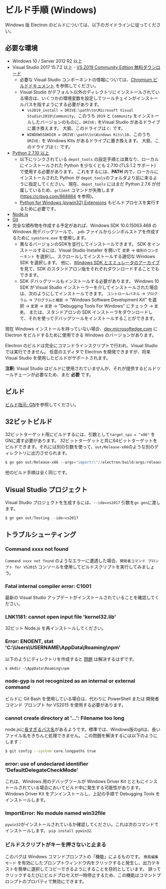 # ビルド手順 (Windows)

Windows 版 Electron のビルドについては、以下のガイドラインに従ってください。

## 必要な環境

* Windows 10 / Server 2012 R2 以上
* Visual Studio 2017 15.7.2 以上 - [VS 2019 Community Edition 無料ダウンロード](https://www.visualstudio.com/vs/)
  * 必要な Visual Studio コンポーネントの情報については、[Chromium ビルドドキュメント](https://chromium.googlesource.com/chromium/src/+/master/docs/windows_build_instructions.md#visual-studio) を参照してください。
  * Visual Studio がデフォルト以外のディレクトリにインストールされている場合は、いくつかの環境変数を設定してツールチェインがインストールパスを指すようにする必要があります。
    * `vs2019_install = DRIVE:\path\to\Microsoft Visual Studio\2019\Community`、このうち `2019` と `Community` をインストールしたバージョンのものに、`DRIVE:` をVisual Studio があるドライブに置き換えます。 大抵、このドライブは `C:` です。
    * `WINDOWSSDKDIR = DRIVE:\path\to\Windows Kits\10`、このうち `DRIVE:` を Windows Kits があるドライブに置き換えます。 大抵、このドライブは `C:` です。
* [Python 2.7.10 以上](http://www.python.org/download/releases/2.7/)
  * 以下にリンクされている `depot_tools` の設定手順とは異なり、ローカルにインストールされた Python を少なくとも 2.7.10 (TLS 1.2 サポート) で使用する必要があります。 これをするには、**PATH** 内で、ローカルにインストールされた Python が `depot_tools`のフォルダより前に来るように指定してください。 現在、`depot_tools` にはまだ Python 2.7.6 が付属しているため、`gclient` コマンドが失敗します (https://crbug.com/868864 を参照)。
  * [Python for Windows (pywin32) Extensions](https://pypi.org/project/pywin32/#files) もビルドプロセスを実行するために必要です。
* [Node.js](https://nodejs.org/download/)
* [Git](http://git-scm.com)
* 完全な頒布物を作成する予定があれば、Windows SDK 10.0.15063.468 の Windows 用デバッグツールで、`.pdb` ファイルからシンボルストアを作成するために `symstore.exe` を使用します。
  * 異なるバージョンのSDKを並行してインストールできます。 SDK をインストールするには、Visual Studio Installer を開いて `変更` → `個別のコンポーネント` を選択し、スクロールしてインストールする適切な Windows SDK を選択します。 他に、[Windows SDK とエミュレータのアーカイブ](https://developer.microsoft.com/en-us/windows/downloads/sdk-archive) を見て、SDK のスタンドアロン版をそれぞれダウンロードすることでもできます。
  * SDK デバッグツールもインストールする必要があります。 Windows 10 SDK が Visual Studio インストーラーを介してインストールされた場合は、次のようにしてインストールできます。 `コントロールパネル` → `プログラム` → `プログラムと機能` → "Windows Software Development Kit" を選択 → `変更` → `変更` → "Debugging Tools For Windows" にチェック → `変更`。 または、スタンドアロンの SDK インストーラをダウンロードして、それを使ってデバッグツールをインストールすることができます。

現在 Windows インストールを持っていない場合、[dev.microsoftedge.com](https://developer.microsoft.com/en-us/microsoft-edge/tools/vms/) に Electron をビルドするために使用できる Windows のバージョンがあります。

Electron のビルドは完全にコマンドラインスクリプトで行われ、Visual Studio では実行できません。 任意のエディタで Electron を開発できますが、将来 Visual Studio を使用したビルドがサポートされます。

**注釈:** Visual Studio はビルドに使用されていませんが、それが提供するビルドツールチェーンが必要なため、まだ **必要** です。

## ビルド

[ビルド指示: GN](build-instructions-gn.md)を参照してください。

## 32ビットビルド

32ビットターゲット用にビルドするには、引数として`target_cpu = "x86"` をGNに渡す必要があります。 32ビットターゲットと共に64ビットターゲットをビルドできます。それには別の引数を使って、`out/Release-x86`のような別のディレクトリに出力させられます。

```powershell
$ gn gen out/Release-x86 --args="import(\"//electron/build/args/release.gn\") target_cpu=\"x86\""
```

他のビルド手順は全く同じです。

## Visual Studio プロジェクト

Visual Studio プロジェクトを生成するには、`--ide=vs2017` 引数を`gn gen`に渡します。

```powershell
$ gn gen out/Testing --ide=vs2017
```

## トラブルシューティング

### Command xxxx not found

`Command xxxx not found` のようなエラーに遭遇した場合、`開発者コマンド プロンプト for VS2015` コンソールを使用してビルドスクリプトを実行してみましょう。

### Fatal internal compiler error: C1001

最新の Visual Studio アップデートがインストールされていることを確認してください。

### LNK1181: cannot open input file 'kernel32.lib'

32ビット Node.js を再インストールしてください。

### Error: ENOENT, stat 'C:\Users\USERNAME\AppData\Roaming\npm'

以下のようにディレクトリを作成すると [問題](https://stackoverflow.com/a/25095327/102704) は解決するはずです。

```powershell
$ mkdir ~\AppData\Roaming\npm
```

### node-gyp is not recognized as an internal or external command

ビルドに Git Bash を使用している場合は、代わりに PowerShell または 開発者コマンド プロンプト for VS2015 を使用する必要があります。

### cannot create directory at '...': Filename too long

node.jsに[長すぎるパス名](https://github.com/electron/node/tree/electron/deps/npm/node_modules/libnpx/node_modules/yargs/node_modules/read-pkg-up/node_modules/read-pkg/node_modules/load-json-file/node_modules/parse-json/node_modules/error-ex/node_modules/is-arrayish)があるようです。標準では、Windows版のgitは、長いファイル名をきちんと処理できません。 この問題を解決するには以下のようにします：

```sh
$ git config --system core.longpaths true
```

### error: use of undeclared identifier 'DefaultDelegateCheckMode'

これは、Windows 用のデバッグツールが Windows Driver Kit とともにインストールされている場合においてビルド中に発生する可能性があります。 Windows Driver Kit をアンインストールし、上記の手順で Debugging Tools をインストールします。

### ImportError: No module named win32file

`pywin32`がインストールされているか確認してください。これは次のコマンドでインストールします。:`pip install pywin32`.

### ビルドスクリプトがキーを押さないと止まる

このバグは Windows コマンドプロンプトの「機能」によるものです。 `簡易編集モード` を有効にしたプロンプトウィンドウ内をクリックすると発生し、出力テキストを簡単に選択してコピーできるようにすることを目的としています。 誤ってクリックするたびにビルドプロセスが一時停止するため、この機能はコマンドプロンプトのプロパティで無効にできます。
